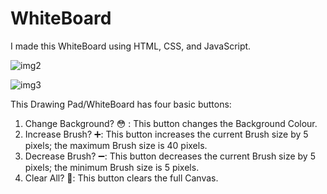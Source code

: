 # WhiteBoard

I made this WhiteBoard using HTML, CSS, and JavaScript. 


![img2](https://user-images.githubusercontent.com/77119265/125167925-8e29b300-e1c0-11eb-9fd4-99813c2599d2.PNG)


![img3](https://user-images.githubusercontent.com/77119265/125167941-a0a3ec80-e1c0-11eb-9f41-5ca3e7242254.PNG)



This Drawing Pad/WhiteBoard has four basic buttons:

  1. Change Background? 😳 : This button changes the Background Colour.
  2. Increase Brush? ➕: This button increases the current Brush size by 5 pixels; the maximum Brush size is 40 pixels.
  3. Decrease Brush? ➖: This button decreases the current Brush size by 5 pixels; the minimum Brush size is 5 pixels.
  4. Clear All? 💩: This button clears the full Canvas.
